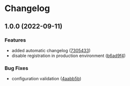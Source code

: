 # Changelog

## 1.0.0 (2022-09-11)


### Features

* added automatic changelog ([7305433](https://github.com/FaZeRs/portfolio-api/commit/730543348b72966e9ed4c08714d1b538c00beca2))
* disable registration in production environment ([b6ad9f4](https://github.com/FaZeRs/portfolio-api/commit/b6ad9f4ce0c4b2529edbe094351e3d80ed91e765))


### Bug Fixes

* configuration validation ([4aabb5b](https://github.com/FaZeRs/portfolio-api/commit/4aabb5bad1e2214782c31036a47c627092d0d30f))
